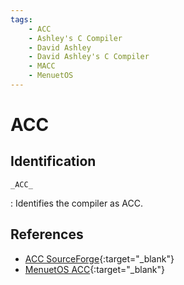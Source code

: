 ```yaml
---
tags:
    - ACC
    - Ashley's C Compiler
    - David Ashley
    - David Ashley's C Compiler
    - MACC
    - MenuetOS
---
```

# ACC

## Identification

`_ACC_`

:   Identifies the compiler as ACC.

## References

- [ACC SourceForge](https://sourceforge.net/projects/accompiler/){:target="_blank"}
- [MenuetOS ACC](https://bkhome.org/archive/goosee/menuetos/macc.htm){:target="_blank"}
